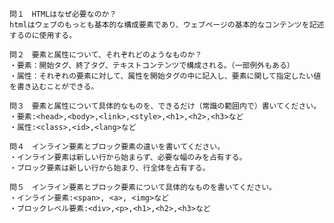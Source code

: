     問１　HTMLはなぜ必要なのか？
    htmlはウェブのもっとも基本的な構成要素であり、ウェブページの基本的なコンテンツを記述するのに使用する。

    問２　要素と属性について、それぞれどのようなものか？
    ・要素：開始タグ、終了タグ、テキストコンテンツで構成される。（一部例外もある）
    ・属性：それぞれの要素に対して、属性を開始タグの中に記入し、要素に関して指定したい値を書き込むことができる。
 
    問３　要素と属性について具体的なものを、できるだけ（常識の範囲内で）書いてください。
    ・要素:<head>,<body>,<link>,<style>,<h1>,<h2>,<h3>など
    ・属性:<class>,<id>,<lang>など

    問４　インライン要素とブロック要素の違いを書いてください。
    ・インライン要素は新しい行から始まらず、必要な幅のみを占有する。
    ・ブロック要素は新しい行から始まり、行全体を占有する。
 
    問５　インライン要素とブロック要素について具体的なものを書いてください。
    ・インライン要素:<span>, <a>, <img>など
    ・ブロックレベル要素:<div>,<p>,<h1>,<h2>,<h3>など